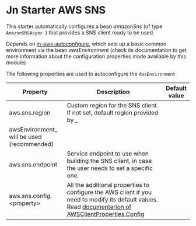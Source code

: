 # Jn Starter AWS SNS

This starter automatically configures a bean _amazonSns_ (of type `AmazonSNSAsync `) that provides a SNS client ready to
be used.

Depends on [jn-aws-autoconfigure](../jn-aws-autoconfigure/README.md), which sets up a basic common environment via the
bean _awsEnvironment_
(check its documentation to get more information about the configuration properties made available by this module)

The following properties are used to autoconfigure the `AwsEnvironment`

| Property               | Description                                                                | Default value  |
| ---------------------- | -------------------------------------------------------------------------- | -------------- |
| aws.sns.region | Custom region for the SNS client. If not set, default region provided by _
awsEnvironment_ will be used (recommended) | |
| aws.sns.endpoint  | Service endpoint to use when building the SNS client, in case the user needs to set a specific one.  | |
| aws.sns.config.&lt;property&gt;  |  All the additional properties to configure the AWS client if you need to modify its default values. Read [documentarion of AWSClientProperties.Config](../jn-aws-autoconfigure/README.md#awsclientproperties-doc)  | |
